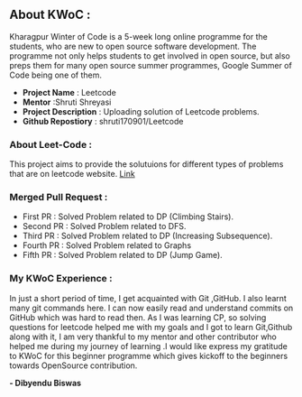 ## About KWoC :
Kharagpur Winter of Code is a 5-week long online programme for the students, who are new to open source software development. The programme not only helps students to get involved in open source, but also preps them for many open source summer programmes, Google Summer of Code being one of them.
                         
- **Project Name** : Leetcode             
- **Mentor** :Shruti Shreyasi              
- **Project Description** : Uploading solution of Leetcode problems.                 
- **Github Repostiory** :
shruti170901/Leetcode           

### About Leet-Code :
This project aims to provide the solutuions for different types of problems that are on leetcode website. [Link](https://github.com/shruti170901/Leetcode)

### Merged Pull Request :
- First PR : Solved Problem related to DP (Climbing Stairs).
- Second PR : Solved Problem related to DFS.
- Third PR : Solved Problem related to DP (Increasing Subsequence).
- Fourth PR : Solved Problem related to Graphs
- Fifth PR : Solved Problem related to DP (Jump Game).

### My KWoC Experience :
In just a short period of time, I get acquainted with Git ,GitHub. I also learnt many git commands here. I can now easily read and understand commits on GitHub which was hard to read then. As I was learning CP, so solving questions for leetcode helped me with my goals and I got to learn Git,Github along with it, I am very thankful to my mentor and other contributor who helped me during my journey of learning .I would like express my gratitude to KWoC for this beginner programme which gives kickoff to the beginners towards OpenSource contribution.


  **- Dibyendu Biswas**
